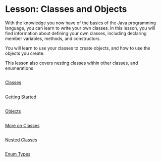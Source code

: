 
# Lesson: Classes and Objects

With the knowledge you now have of the basics of the Java programming language, you can learn to write your own classes. In this 
lesson, 
you will find information about defining your own classes, including declaring member variables, methods, and constructors.

You will learn to use your classes to create objects, and how to use the objects you create.

This 
lesson 
 also covers nesting classes within other classes, and enumerations 


## 
[Classes](classes.html)

## 
[Getting Started](subclasses.html)

## 
[Objects](objects.html)

## 
[More on Classes](more.html)

## 
[Nested Classes](nested.html)

## 
[Enum Types](enum.html)
